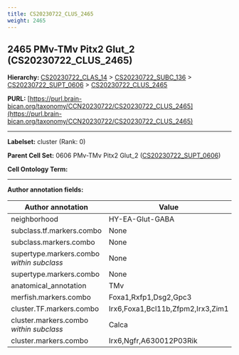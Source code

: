 ```yaml
---
title: CS20230722_CLUS_2465
weight: 2465
---
```

## 2465 PMv-TMv Pitx2 Glut_2 (CS20230722_CLUS_2465)
<b>Hierarchy: </b>
[CS20230722_CLAS_14](../CS20230722_CLAS_14) >
[CS20230722_SUBC_136](../CS20230722_SUBC_136) >
[CS20230722_SUPT_0606](../CS20230722_SUPT_0606) >
[CS20230722_CLUS_2465](../CS20230722_CLUS_2465)

**PURL:** [https://purl.brain-bican.org/taxonomy/CCN20230722/CS20230722_CLUS_2465](https://purl.brain-bican.org/taxonomy/CCN20230722/CS20230722_CLUS_2465)

---


**Labelset:** cluster (Rank: 0)

**Parent Cell Set:** 0606 PMv-TMv Pitx2 Glut_2 ([CS20230722_SUPT_0606](../CS20230722_SUPT_0606))



**Cell Ontology Term:** 

[MARKER GENES.]: #


---

[TRANSFERRED ANNOTATIONS.]: #


[AUTHOR ANNOTATION FIELDS.]: #


**Author annotation fields:**

| Author annotation | Value |
|-------------------|-------|
|neighborhood|HY-EA-Glut-GABA|
|subclass.tf.markers.combo|None|
|subclass.markers.combo|None|
|supertype.markers.combo _within subclass_|None|
|supertype.markers.combo|None|
|anatomical_annotation|TMv|
|merfish.markers.combo|Foxa1,Rxfp1,Dsg2,Gpc3|
|cluster.TF.markers.combo|Irx6,Foxa1,Bcl11b,Zfpm2,Irx3,Zim1|
|cluster.markers.combo _within subclass_|Calca|
|cluster.markers.combo|Irx6,Ngfr,A630012P03Rik|
